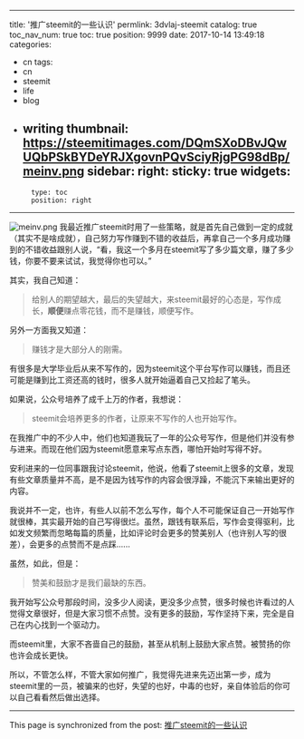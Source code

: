 
---
title: '推广steemit的一些认识'
permlink: 3dvlaj-steemit
catalog: true
toc_nav_num: true
toc: true
position: 9999
date: 2017-10-14 13:49:18
categories:
- cn
tags:
- cn
- steemit
- life
- blog
- writing
thumbnail: https://steemitimages.com/DQmSXoDBvJQwUQbPSkBYDeYRJXgovnPQvSciyRjgPG98dBp/meinv.png
sidebar:
    right:
        sticky: true
widgets:
    -
        type: toc
        position: right
---


![meinv.png](https://steemitimages.com/DQmSXoDBvJQwUQbPSkBYDeYRJXgovnPQvSciyRjgPG98dBp/meinv.png)
我最近推广steemit时用了一些策略，就是首先自己做到一定的成就（其实不是啥成就），自己努力写作赚到不错的收益后，再拿自己一个多月成功赚到的不错收益跟别人说，“看，我这一个多月在steemit写了多少篇文章，赚了多少钱，你要不要来试试，我觉得你也可以。”

其实，我自己知道：

>给别人的期望越大，最后的失望越大，来steemit最好的心态是，写作成长，**顺便**赚点零花钱，而不是赚钱，顺便写作。

另外一方面我又知道：

> 赚钱才是大部分人的刚需。

有很多是大学毕业后从来不写作的，因为steemit这个平台写作可以赚钱，而且还可能是赚到比工资还高的钱时，很多人就开始逼着自己又捡起了笔头。

如果说，公众号培养了成千上万的作者，我想说：

>steemit会培养更多的作者，让原来不写作的人也开始写作。

在我推广中的不少人中，他们也知道我玩了一年的公众号写作，但是他们并没有参与进来。而现在他们因为steemit愿意来写点东西，哪怕开始时写得不好。

安利进来的一位同事跟我讨论steemit，他说，他看了steemit上很多的文章，发现有些文章质量并不高，是不是因为钱写作的内容会很浮躁，不能沉下来输出更好的内容。

我说并不一定，也许，有些人以前不怎么写作，每个人不可能保证自己一开始写作就很棒，其实最开始的自己写得很烂。虽然，跟钱有联系后，写作会变得驱利，比如发文频繁而忽略每篇的质量，比如评论时会更多的赞美别人（也许别人写的很差），会更多的点赞而不是点踩......

虽然，如此，但是：

> 赞美和鼓励才是我们最缺的东西。

我开始写公众号那段时间，没多少人阅读，更没多少点赞，很多时候也许看过的人觉得文章很好，但是大家习惯不点赞。没有更多的鼓励，写作坚持下来，完全是自己在内心找到一个驱动力。

而steemit里，大家不吝啬自己的鼓励，甚至从机制上鼓励大家点赞。被赞扬的你也许会成长更快。

所以，不管怎么样，不管大家如何推广，我觉得先进来先迈出第一步，成为steemit里的一员，被骗来的也好，失望的也好，中毒的也好，亲自体验后的你可以自己看看然后做出选择。

- - -

This page is synchronized from the post: [推广steemit的一些认识](https://steemit.com/@yellowbird/3dvlaj-steemit)

